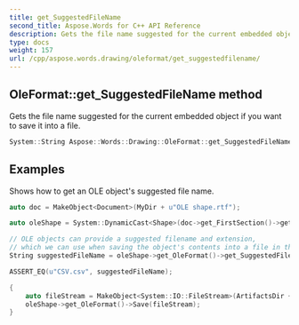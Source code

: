 ```yaml
---
title: get_SuggestedFileName
second_title: Aspose.Words for C++ API Reference
description: Gets the file name suggested for the current embedded object if you want to save it into a file.
type: docs
weight: 157
url: /cpp/aspose.words.drawing/oleformat/get_suggestedfilename/
---
```

## OleFormat::get_SuggestedFileName method


Gets the file name suggested for the current embedded object if you want to save it into a file.

```cpp
System::String Aspose::Words::Drawing::OleFormat::get_SuggestedFileName()
```


## Examples



Shows how to get an OLE object's suggested file name. 
```cpp
auto doc = MakeObject<Document>(MyDir + u"OLE shape.rtf");

auto oleShape = System::DynamicCast<Shape>(doc->get_FirstSection()->get_Body()->GetChild(NodeType::Shape, 0, true));

// OLE objects can provide a suggested filename and extension,
// which we can use when saving the object's contents into a file in the local file system.
String suggestedFileName = oleShape->get_OleFormat()->get_SuggestedFileName();

ASSERT_EQ(u"CSV.csv", suggestedFileName);

{
    auto fileStream = MakeObject<System::IO::FileStream>(ArtifactsDir + suggestedFileName, System::IO::FileMode::Create);
    oleShape->get_OleFormat()->Save(fileStream);
}
```

